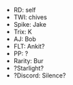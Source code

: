 - RD: self
- TWI: chives
- Spike: Jake
- Trix: K
- AJ: Bob
- FLT: Ankit?
- PP: ?
- Rarity: Bur
- ?Starlight?
- ?Discord: Silence?
